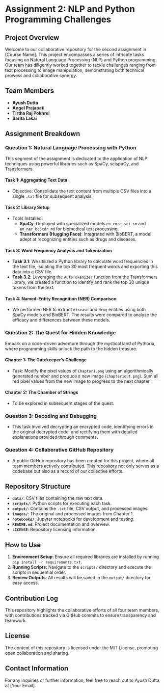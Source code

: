 # Assignment 2: NLP and Python Programming Challenges

## Project Overview
Welcome to our collaborative repository for the second assignment in [Course Name]. This project encompasses a series of intricate tasks focusing on Natural Language Processing (NLP) and Python programming. Our team has diligently worked together to tackle challenges ranging from text processing to image manipulation, demonstrating both technical prowess and collaborative synergy.

## Team Members
- **Ayush Dutta**
- **Angel Prajapati**
- **Tirtha Raj Pokhrel**
- **Sarita Lakai**

## Assignment Breakdown

### Question 1: Natural Language Processing with Python
This segment of the assignment is dedicated to the application of NLP techniques using powerful libraries such as SpaCy, scispaCy, and Transformers.

#### Task 1: Aggregating Text Data
- Objective: Consolidate the text content from multiple CSV files into a single `.txt` file for subsequent analysis.

#### Task 2: Library Setup
- Tools Installed:
  - **SpaCy**: Deployed with specialized models `en_core_sci_sm` and `en_ner_bc5cdr_md` for biomedical text processing.
  - **Transformers (Hugging Face)**: Integrated with BioBERT, a model adept at recognizing entities such as drugs and diseases.

#### Task 3: Word Frequency Analysis and Tokenization
- **Task 3.1**: We utilized a Python library to calculate word frequencies in the text file, isolating the top 30 most frequent words and exporting this data into a CSV file.
- **Task 3.2**: Leveraging the `AutoTokenizer` function from the Transformers library, we created a function to identify and rank the top 30 unique tokens from the text.

#### Task 4: Named-Entity Recognition (NER) Comparison
- We performed NER to extract `disease` and `drug` entities using both SpaCy models and BioBERT. The results were compared to analyze the efficacy and differences between these models.

### Question 2: The Quest for Hidden Knowledge
Embark on a code-driven adventure through the mystical land of Pythoria, where programming skills unlock the path to the hidden treasure.

#### Chapter 1: The Gatekeeper’s Challenge
- Task: Modify the pixel values of `Chapter1.png` using an algorithmically generated number and produce a new image (`chapter1out.png`). Sum all red pixel values from the new image to progress to the next chapter.

#### Chapter 2: The Chamber of Strings
- To be explored in subsequent stages of the quest.

### Question 3: Decoding and Debugging
- This task involved decrypting an encrypted code, identifying errors in the original decrypted code, and rectifying them with detailed explanations provided through comments.

### Question 4: Collaborative GitHub Repository
- A public GitHub repository has been created for this project, where all team members actively contributed. This repository not only serves as a codebase but also as a record of our collective efforts.

## Repository Structure
- **`data/`**: CSV files containing the raw text data.
- **`scripts/`**: Python scripts for executing each task.
- **`output/`**: Contains the `.txt` file, CSV output, and processed images.
- **`images/`**: The original and processed images from Chapter 1.
- **`notebooks/`**: Jupyter notebooks for development and testing.
- **`README.md`**: Project documentation and overview.
- **`LICENSE`**: Repository licensing information.

## How to Use
1. **Environment Setup**: Ensure all required libraries are installed by running `pip install -r requirements.txt`.
2. **Running Scripts**: Navigate to the `scripts/` directory and execute the scripts in sequential order.
3. **Review Outputs**: All results will be saved in the `output/` directory for easy access.

## Contribution Log
This repository highlights the collaborative efforts of all four team members, with contributions tracked via GitHub commits to ensure transparency and teamwork.

## License
The content of this repository is licensed under the MIT License, promoting open collaboration and sharing.

## Contact Information
For any inquiries or further information, feel free to reach out to Ayush Dutta at [Your Email].

